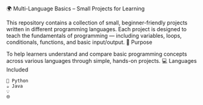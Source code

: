 🌍 Multi-Language Basics – Small Projects for Learning

This repository contains a collection of small, beginner-friendly projects written in different programming languages. Each project is designed to teach the fundamentals of programming — including variables, loops, conditionals, functions, and basic input/output.
🧠 Purpose

To help learners understand and compare basic programming concepts across various languages through simple, hands-on projects.
💻 Languages Included

    🐍 Python 
    ☕ Java 
    💡 
    🌐  

